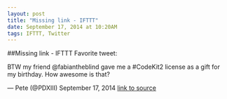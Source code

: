 ```yaml
---
layout: post
title: "Missing link - IFTTT"
date: September 17, 2014 at 10:20AM
tags: IFTTT, Twitter
---
```

##Missing link - IFTTT
Favorite tweet:

BTW my friend @fabiantheblind gave me a #CodeKit2 license as a gift for my birthday. How awesome is that?

— Pete (@PDXIII) September 17, 2014
[link to source](http://ift.tt/Xg68X6) 
